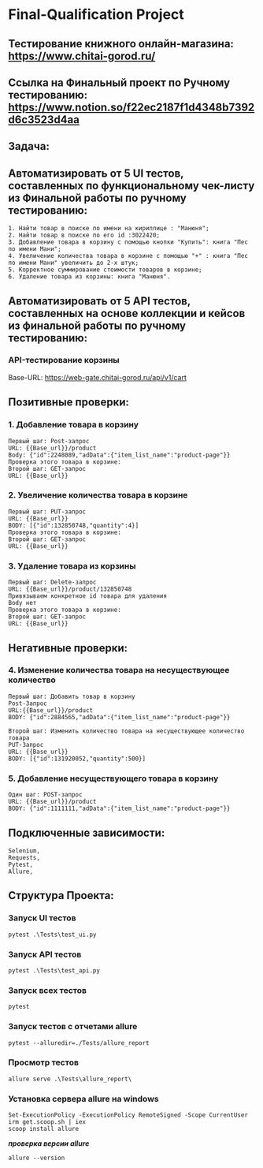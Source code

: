 # Final-Qualification Project

## Тестирование книжного онлайн-магазина: https://www.chitai-gorod.ru/
## Ссылка на Финальный проект по Ручному тестированию: https://www.notion.so/f22ec2187f1d4348b7392d6c3523d4aa

## Задача: 
## Автоматизировать от 5 UI тестов, составленных по функциональному чек-листу из Финальной работы по ручному тестированию:
```
1. Найти товар в поиске по имени на кириллице : "Манюня";
2. Найти товар в поиске по его id :3022420;
3. Добавление товара в корзину с помощью кнопки "Купить": книга "Пес по имени Мани";
4. Увеличение количества товара в корзине с помощью "+" : книга "Пес по имени Мани" увеличить до 2-х штук;
5. Корректное суммирование стоимости товаров в корзине;
6. Удаление товара из корзины: книга "Манюня".
```
## Автоматизировать от 5 API тестов, составленных на основе коллекции и кейсов из финальной работы по ручному тестированию:
### API-тестирование корзины
Base-URL: https://web-gate.chitai-gorod.ru/api/v1/cart

## Позитивные проверки:
### 1. Добавление товара в корзину
```
Первый шаг: Post-запрос
URL: {{Base_url}}/product
Body: {"id":2248089,"adData":{"item_list_name":"product-page"}}
Проверка этого товара в корзине:
Второй шаг: GET-запрос
URL: {{Base_url}}
```
### 2. Увеличение количества товара в корзине
```
Первый шаг: PUT-запрос
URL: {{Base_url}}
BODY: [{"id":132850748,"quantity":4}]
Проверка этого товара в корзине:
Второй шаг: GET-запрос
URL: {{Base_url}}
```
### 3. Удаление товара из корзины
```
Первый шаг: Delete-запрос 
URL: {{Base_url}}/product/132850748
Привязываем конкретное id товара для удаления
Body нет
Проверка этого товара в корзине:
Второй шаг: GET-запрос
URL: {{Base_url}}
```
## Негативные проверки: 

### 4. Изменение количества товара на несуществующее количество
```
Первый шаг: Добавить товар в корзину
Post-Запрос 
URL:{{Base_url}}/product
BODY: {"id":2884565,"adData":{"item_list_name":"product-page"}}

Второй шаг: Изменить количество товара на несуществующее количество товара
PUT-Запрос 
URL: {{Base_url}}
BODY: [{"id":131920052,"quantity":500}]
```
### 5. Добавление несуществующего товара в корзину
```
Один шаг: POST-запрос
URL: {{Base_url}}/product
BODY: {"id":1111111,"adData":{"item_list_name":"product-page"}}
```
## Подключенные зависимости: 

```
Selenium,
Requests,
Pytest,
Allure,
```

## Структура Проекта:

### Запуск UI тестов
```
pytest .\Tests\test_ui.py

```

### Запуск API тестов
```
pytest .\Tests\test_api.py

```

### Запуск всех тестов
```
pytest
```

### Запуск тестов с отчетами allure
```
pytest --alluredir=./Tests/allure_report
```

### Просмотр тестов
```
allure serve .\Tests\allure_report\
```

### Установка сервера allure на windows
```
Set-ExecutionPolicy -ExecutionPolicy RemoteSigned -Scope CurrentUser
irm get.scoop.sh | iex
scoop install allure
```
***проверка версии allure***
```
allure --version
```
